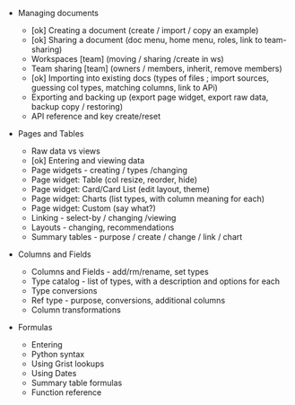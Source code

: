 - Managing documents
  - [ok] Creating a document (create / import / copy an example)
  - [ok] Sharing a document (doc menu, home menu, roles, link to team-sharing)
  - Workspaces [team] (moving / sharing /create in ws)
  - Team sharing [team] (owners / members, inherit, remove members)
  - [ok] Importing into existing docs (types of files ; import sources, guessing col types, matching columns, link to APi)
  - Exporting and backing up (export page widget, export raw data, backup copy / restoring)
  - API reference and key create/reset

- Pages and Tables
  - Raw data vs views
  - [ok] Entering and viewing data
  - Page widgets - creating / types /changing
  - Page widget: Table (col resize, reorder, hide)
  - Page widget: Card/Card List (edit layout, theme)
  - Page widget: Charts (list types, with column meaning for each)
  - Page widget: Custom (say what?)
  - Linking - select-by / changing /viewing
  - Layouts - changing, recommendations
  - Summary tables - purpose / create / change / link / chart

- Columns and Fields
  - Columns and Fields - add/rm/rename, set types
  - Type catalog - list of types, with a description and options for each
  - Type conversions
  - Ref type - purpose, conversions, additional columns
  - Column transformations

- Formulas
  - Entering
  - Python syntax
  - Using Grist lookups
  - Using Dates
  - Summary table formulas
  - Function reference
